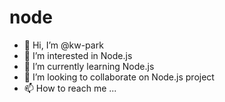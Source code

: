 # node
- 👋 Hi, I’m @kw-park
- 👀 I’m interested in Node.js
- 🌱 I’m currently learning Node.js
- 💞️ I’m looking to collaborate on Node.js project
- 📫 How to reach me ...
